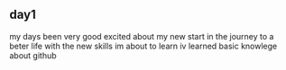 ## day1
my days been very good excited about my new start in the journey to a beter life with the new skills im about to learn iv learned basic knowlege about github 